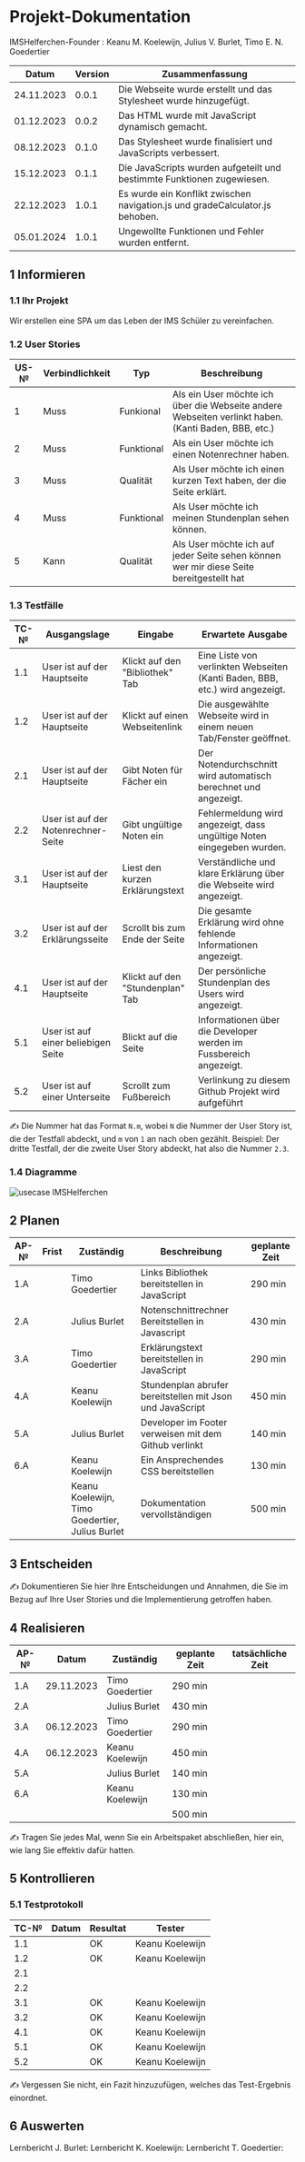 # Projekt-Dokumentation

IMSHelferchen-Founder : Keanu M. Koelewijn, Julius V. Burlet, Timo E. N. Goedertier

| Datum      | Version | Zusammenfassung                                                              |
| ---------- | ------- | ---------------------------------------------------------------------------- |
| 24.11.2023 | 0.0.1   | Die Webseite wurde erstellt und das Stylesheet wurde hinzugefügt.            |
| 01.12.2023 | 0.0.2   | Das HTML wurde mit JavaScript dynamisch gemacht.                             |
| 08.12.2023 | 0.1.0   | Das Stylesheet wurde finalisiert und JavaScripts verbessert.                 |
| 15.12.2023 | 0.1.1   | Die JavaScripts wurden aufgeteilt und bestimmte Funktionen zugewiesen.       |
| 22.12.2023 | 1.0.1   | Es wurde ein Konflikt zwischen navigation.js und gradeCalculator.js behoben. |
| 05.01.2024 | 1.0.1   | Ungewollte Funktionen und Fehler wurden entfernt.                            |

## 1 Informieren

### 1.1 Ihr Projekt

Wir erstellen eine SPA um das Leben der IMS Schüler zu vereinfachen.

### 1.2 User Stories

| US-№ | Verbindlichkeit | Typ        | Beschreibung                                                                                        |
| ---- | --------------- | ---------- | --------------------------------------------------------------------------------------------------- |
| 1    | Muss            | Funkional  | Als ein User möchte ich über die Webseite andere Webseiten verlinkt haben. (Kanti Baden, BBB, etc.) |
| 2    | Muss            | Funktional | Als ein User möchte ich einen Notenrechner haben.                                                   |
| 3    | Muss            | Qualität   | Als User möchte ich einen kurzen Text haben, der die Seite erklärt.                                 |
| 4    | Muss            | Funktional | Als User möchte ich meinen Stundenplan sehen können.                                                |
| 5    | Kann            | Qualität   | Als User möchte ich auf jeder Seite sehen können wer mir diese Seite bereitgestellt hat             |

### 1.3 Testfälle

| TC-№ | Ausgangslage                        | Eingabe                          | Erwartete Ausgabe                                                            |
| ---- | ----------------------------------- | -------------------------------- | ---------------------------------------------------------------------------- |
| 1.1  | User ist auf der Hauptseite         | Klickt auf den "Bibliothek" Tab  | Eine Liste von verlinkten Webseiten (Kanti Baden, BBB, etc.) wird angezeigt. |
| 1.2  | User ist auf der Hauptseite         | Klickt auf einen Webseitenlink   | Die ausgewählte Webseite wird in einem neuen Tab/Fenster geöffnet.           |
| 2.1  | User ist auf der Hauptseite         | Gibt Noten für Fächer ein        | Der Notendurchschnitt wird automatisch berechnet und angezeigt.              |
| 2.2  | User ist auf der Notenrechner-Seite | Gibt ungültige Noten ein         | Fehlermeldung wird angezeigt, dass ungültige Noten eingegeben wurden.        |
| 3.1  | User ist auf der Hauptseite         | Liest den kurzen Erklärungstext  | Verständliche und klare Erklärung über die Webseite wird angezeigt.          |
| 3.2  | User ist auf der Erklärungsseite    | Scrollt bis zum Ende der Seite   | Die gesamte Erklärung wird ohne fehlende Informationen angezeigt.            |
| 4.1  | User ist auf der Hauptseite         | Klickt auf den "Stundenplan" Tab | Der persönliche Stundenplan des Users wird angezeigt.                        |
| 5.1  | User ist auf einer beliebigen Seite | Blickt auf die Seite             | Informationen über die Developer werden im Fussbereich angezeigt.            |
| 5.2  | User ist auf einer Unterseite       | Scrollt zum Fußbereich           | Verlinkung zu diesem Github Projekt wird aufgeführt                          |

✍️ Die Nummer hat das Format `N.m`, wobei `N` die Nummer der User Story ist, die der Testfall abdeckt, und `m` von `1` an nach oben gezählt. Beispiel: Der dritte Testfall, der die zweite User Story abdeckt, hat also die Nummer `2.3`.

### 1.4 Diagramme

![usecase IMSHelferchen](https://github.com/Kurizaki/IMSHelferchen/assets/110892283/059b349f-07e2-4d2d-8298-195a2f3238e8)

## 2 Planen

| AP-№ | Frist | Zuständig                                       | Beschreibung                                              | geplante Zeit |
| ---- | ----- | ----------------------------------------------- | --------------------------------------------------------- | ------------- |
| 1.A  |       | Timo Goedertier                                 | Links Bibliothek bereitstellen in JavaScript              | 290 min       |
| 2.A  |       | Julius Burlet                                   | Notenschnittrechner Bereitstellen in Javascript           | 430 min       |
| 3.A  |       | Timo Goedertier                                 | Erklärungstext bereitstellen in JavaScript                | 290 min       |
| 4.A  |       | Keanu Koelewijn                                 | Stundenplan abrufer bereitstellen mit Json und JavaScript | 450 min       |
| 5.A  |       | Julius Burlet                                   | Developer im Footer verweisen mit dem Github verlinkt     | 140 min       |
| 6.A  |       | Keanu Koelewijn                                 | Ein Ansprechendes CSS bereitstellen                       | 130 min       |
|      |       | Keanu Koelewijn, Timo Goedertier, Julius Burlet | Dokumentation vervollständigen                            | 500 min       |

## 3 Entscheiden

✍️ Dokumentieren Sie hier Ihre Entscheidungen und Annahmen, die Sie im Bezug auf Ihre User Stories und die Implementierung getroffen haben.

## 4 Realisieren

| AP-№ | Datum      | Zuständig       | geplante Zeit | tatsächliche Zeit |
| ---- | ---------- | --------------- | ------------- | ----------------- |
| 1.A  | 29.11.2023 | Timo Goedertier | 290 min       |                   |
| 2.A  |            | Julius Burlet   | 430 min       |                   |
| 3.A  | 06.12.2023 | Timo Goedertier | 290 min       |                   |
| 4.A  | 06.12.2023 | Keanu Koelewijn | 450 min       |                   |
| 5.A  |            | Julius Burlet   | 140 min       |                   |
| 6.A  |            | Keanu Koelewijn | 130 min       |                   |
|      |            |                 | 500 min       |                   |



✍️ Tragen Sie jedes Mal, wenn Sie ein Arbeitspaket abschließen, hier ein, wie lang Sie effektiv dafür hatten.

## 5 Kontrollieren

### 5.1 Testprotokoll

| TC-№ | Datum | Resultat | Tester          |
| ---- | ----- | -------- | --------------- |
| 1.1  |       | OK       | Keanu Koelewijn |
| 1.2  |       | OK       | Keanu Koelewijn |
| 2.1  |       |          |                 |
| 2.2  |       |          |                 |
| 3.1  |       | OK       | Keanu Koelewijn |
| 3.2  |       | OK       | Keanu Koelewijn |
| 4.1  |       | OK       | Keanu Koelewijn |
| 5.1  |       | OK       | Keanu Koelewijn |
| 5.2  |       | OK       | Keanu Koelewijn |

✍️ Vergessen Sie nicht, ein Fazit hinzuzufügen, welches das Test-Ergebnis einordnet.



## 6 Auswerten

Lernbericht J. Burlet:
Lernbericht K. Koelewijn:
Lernbericht T. Goedertier:
